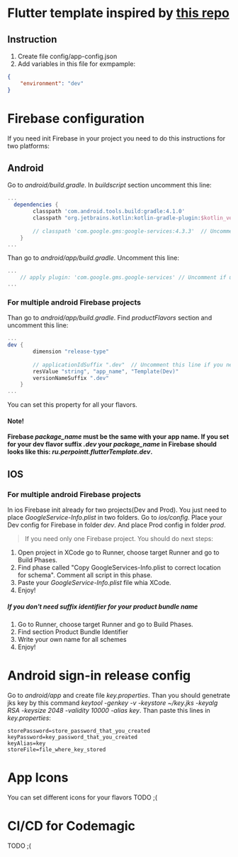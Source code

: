 # Flutter template inspired by [this repo](https://github.com/AndrewPiterov/flutter_starter_app)


## Instruction
1) Create file config/app-config.json
2) Add variables in this file for exmpample: 
```json
{
    "environment": "dev"
}
```

# Firebase configuration
 If you need init Firebase in your project you need to do this instructions for two platforms:
## Android
Go to *android/build.gradle*. In *buildscript* section uncomment this line:
```gradle
...
  dependencies {
        classpath 'com.android.tools.build:gradle:4.1.0'
        classpath "org.jetbrains.kotlin:kotlin-gradle-plugin:$kotlin_version"
       
        // classpath 'com.google.gms:google-services:4.3.3'  // Uncomment if u need firebase
    }
...
```
Than go to *android/app/build.gradle*. Uncomment this line:
```gradle
...
    // apply plugin: 'com.google.gms.google-services' // Uncomment if u need firebase
...
```

### For multiple android Firebase projects
Than go to *android/app/build.gradle*. Find *productFlavors* section and uncomment this line:
```gradle
...
dev {
        dimension "release-type"
          
        // applicationIdSuffix ".dev"  // Uncomment this line if you need different suffixes
        resValue "string", "app_name", "Template(Dev)"
        versionNameSuffix ".dev"
    }
...
```
You can set this property for all your flavors.

#### Note!
**Firebase *package_name* must be the same with your app name. If you set for your dev flavor suffix *.dev* your *package_name* in Firebase should looks like this: *ru.perpointt.flutterTemplate.dev*.**
## IOS
### For multiple android Firebase projects
In ios Firebase init already for two projects(Dev and Prod). You just need to place *GoogleService-Info.plist* in two folders. 
Go to *ios/config*. Place your Dev config for Firebase in folder *dev*. And place Prod config in folder *prod*.

> If you need only one Firebase project. You should do next steps:
1) Open project in XCode go to Runner, choose target Runner and go to Build Phases.
2) Find phase called "Copy GoogleServices-Info.plist to correct location for schema". Comment all script in this phase.
3) Paste your  *GoogleService-Info.plist* file whia XCode.
4) Enjoy!

##### If you don't need suffix identifier for your product bundle name
1) Go to Runner, choose target Runner and go to Build Phases.
2) Find section Product Bundle Identifier
3) Write your own name for all schemes
4) Enjoy!

# Android sign-in release config
Go to *android/app* and create file *key.properties*. Than you should genetrate jks key by this command *keytool -genkey -v -keystore ~/key.jks -keyalg RSA -keysize 2048 -validity 10000 -alias key*. Than paste this lines in *key.properties*:
```properties
storePassword=store_password_that_you_created
keyPassword=key_password_that_you_created
keyAlias=key
storeFile=file_where_key_stored
```

# App Icons
You can set different icons for your flavors
TODO ;(

# CI/CD for Codemagic
TODO ;(
